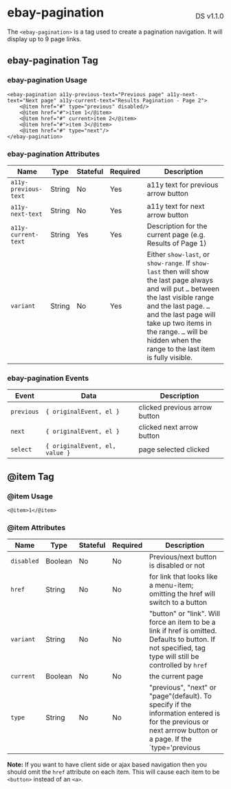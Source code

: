 <h1 style='display: flex; justify-content: space-between; align-items: center;'>
    <span>
        ebay-pagination
    </span>
    <span style='font-weight: normal; font-size: medium; margin-bottom: -15px;'>
        DS v1.1.0
    </span>
</h1>

The `<ebay-pagination>` is a tag used to create a pagination navigation. It will display up to 9 page links.

## ebay-pagination Tag

### ebay-pagination Usage

```marko
<ebay-pagination a11y-previous-text="Previous page" a11y-next-text="Next page" a11y-current-text="Results Pagination - Page 2">
    <@item href="#" type="previous" disabled/>
    <@item href="#">item 1</@item>
    <@item href="#" current>item 2</@item>
    <@item href="#">item 3</@item>
    <@item href="#" type="next"/>
</ebay-pagination>
```

### ebay-pagination Attributes

Name | Type | Stateful | Required | Description
--- | --- | --- | --- | ---
`a11y-previous-text` | String | No | Yes | a11y text for previous arrow button
`a11y-next-text` | String | No | Yes | a11y text for next arrow button
`a11y-current-text` | String | Yes | Yes | Description for the current page (e.g. Results of Page 1)
`variant` | String | No | Yes | Either `show-last`, or `show-range`. If `show-last` then will show the last page always and will put `…` between the last visible range and the last page. `…` and the last page will take up two items in the range. `…` will be hidden when the range to the last item is fully visible.

### ebay-pagination Events

Event | Data | Description
--- | --- | ---
`previous` | `{ originalEvent, el }`| clicked previous arrow button
`next` | `{ originalEvent, el }` | clicked next arrow button
`select` | `{ originalEvent, el, value }` | page selected clicked

## @item Tag

### @item Usage

```marko
<@item>1</@item>
```

### @item Attributes

Name | Type | Stateful | Required | Description
--- | --- | --- | --- | ---
`disabled` | Boolean | No | No | Previous/next button is disabled or not
`href` | String | No | No | for link that looks like a menu-item; omitting the href will switch to a button
`variant` | String | No | No | "button" or "link". Will force an item to be a link if href is omitted. Defaults to button. If not specified, tag type will still be controlled by `href`
`current` | Boolean | No | No | the current page
`type` | String | No | No | "previous", "next" or "page"(default). To specify if the information entered is for the previous or next arrrow button or a page. If the `type='previous|next'` isn't provided the previous/next arrow buttons will be taken as `disabled`

**Note:** If you want to have client side or ajax based navigation then you should omit the `href` attribute on each item. This will cause each item to be `<button>` instead of an `<a>`.
